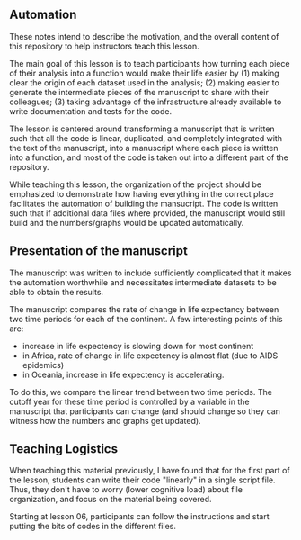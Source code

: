 ## Automation

These notes intend to describe the motivation, and the overall content of this
repository to help instructors teach this lesson.

The main goal of this lesson is to teach participants how turning each piece of
their analysis into a function would make their life easier by (1) making clear
the origin of each dataset used in the analysis; (2) making easier to generate
the intermediate pieces of the manuscript to share with their colleagues; (3)
taking advantage of the infrastructure already available to write documentation
and tests for the code.

The lesson is centered around transforming a manuscript that is written such
that all the code is linear, duplicated, and completely integrated with the text
of the manuscript, into a manuscript where each piece is written into a
function, and most of the code is taken out into a different part of the
repository.

While teaching this lesson, the organization of the project should be emphasized
to demonstrate how having everything in the correct place facilitates the
automation of building the mansucript. The code is written such that if
additional data files where provided, the manuscript would still build and the
numbers/graphs would be updated automatically.

## Presentation of the manuscript

The manuscript was written to include sufficiently complicated that it makes the
automation worthwhile and necessitates intermediate datasets to be able to
obtain the results.

The manuscript compares the rate of change in life expectancy between two time
periods for each of the continent. A few interesting points of this are:
- increase in life expectency is slowing down for most continent
- in Africa, rate of change in life expectency is almost flat (due to AIDS
epidemics)
- in Oceania, increase in life expectency is accelerating.

To do this, we compare the linear trend between two time periods. The cutoff
year for these time period is controlled by a variable in the manuscript that
participants can change (and should change so they can witness how the numbers
and graphs get updated).

## Teaching Logistics

When teaching this material previously, I have found that for the first part of
the lesson, students can write their code "linearly" in a single script
file. Thus, they don't have to worry (lower cognitive load) about file
organization, and focus on the material being covered.

Starting at lesson 06, participants can follow the instructions and start
putting the bits of codes in the different files.
